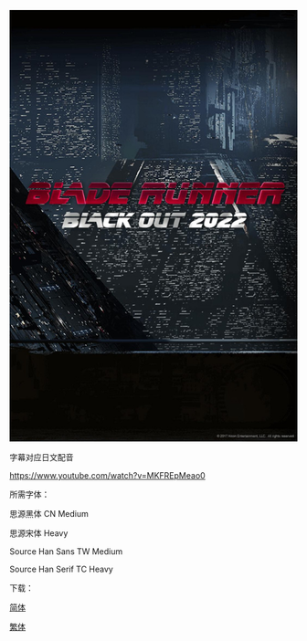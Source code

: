 ![](key_visual.jpg)

字幕对应日文配音

https://www.youtube.com/watch?v=MKFREpMeao0

所需字体：

思源黑体 CN Medium

思源宋体 Heavy

Source Han Sans TW Medium

Source Han Serif TC Heavy

下载：

[简体](https://github.com/SweetSub/SweetSub/Archive/raw/master/Blade%20Runner%20Black%20Out%202022/%5BSweetSub%5D%20Blade%20Runner%20Black%20Out%202022%20%5BWebRip%201920x1080%20HEVC-yuv420p10%20AACx2%20ASS%5D.chs.ass)

[繁体](https://raw.githubusercontent.com/SweetSub/SweetSub/master/Archive/Blade%20Runner%20Black%20Out%202022/%5BSweetSub%5D%20Blade%20Runner%20Black%20Out%202022%20%5BWebRip%201920x1080%20HEVC-yuv420p10%20AACx2%20ASS%5D.cht.ass)